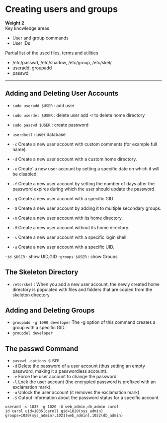 # Creating users and groups

**Weight 2**\
Key knowledge areas

- User and group commands
- User IDs

Partial list of the used files, terms and utilities

- /etc/passwd, /etc/shadow, /etc/group, /etc/skel/
- useradd, groupadd
- passwd

---

## Adding and Deleting User Accounts

- `sudo useradd $USER` : add user
- `sudo userdel $USER` : delete user add -r to delete home directory
- `sudo passwd $USER` : create password
- `userdbctl` : user database

- `-c`
Create a new user account with custom comments (for example full name).
- `-d`
Create a new user account with a custom home directory.
- `-e`
Create` a new user account by setting a specific date on which it will be disabled.
- `-f`
Create a new user account by setting the number of days after the password expires during
which the user should update the password.
- `-g`
Create a new user account with a specific GID
- `-G`
Create a new user account by adding it to multiple secondary groups.
- `-m`
Create a new user account with its home directory.
- `-M`
Create a new user account without its home directory.
- `-s`
Create a new user account with a specific login shell.
- `-u`
Create a new user account with a specific UID.

-`id $USER` : show UID,GID
-`groups $USER` : show Groups

## The Skeleton Directory

- `/etc/skel` : When you add a new user account, the newly created home directory is populated with files and folders that are copied from the skeleton directory

## Adding and Deleting Groups

- `groupadd -g 1090 developer`
The -g option of this command creates a group with a specific GID.
- `groupdel developer`

## The passwd Command

- `passwd -options $USER`
- `-d`
Delete the password of a user account (thus setting an empty password, making it a
passwordless account).
- `-e`
Force the user account to change the password.
- `-l`
Lock the user account (the encrypted password is prefixed with an exclamation mark).
- `-u`
Unlock the user account (it removes the exclamation mark).
- `-S`
Output information about the password status for a specific account.

`useradd -u 1035 -g 1020 -G web_admin,db_admin carol`\
`id carol uid=1035(carol) gid=1020(sys_admin) groups=1020(sys_admin),1021(web_admin),1022(db_admin)`
